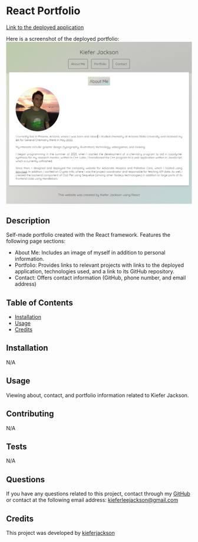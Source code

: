 # React Portfolio

[Link to the deployed application](https://kieferjackson.github.io/react-portfolio/)

Here is a screenshot of the deployed portfolio:
    ![Screenshot of the "About Me" section (The website's default webpage) including navigation menu in the header](./assets/screenshot.png)

## Description
Self-made portfolio created with the React framework. Features the following page sections:
- About Me: Includes an image of myself in addition to personal information.
- Portfolio: Provides links to relevant projects with links to the deployed application, technologies used, and a link to its GitHub repository.
- Contact: Offers contact information (GitHub, phone number, and email address)

## Table of Contents
- [Installation](#installation)
- [Usage](#usage)
- [Credits](#credits)

## Installation
N/A

## Usage
Viewing about, contact, and portfolio information related to Kiefer Jackson.

## Contributing
N/A

## Tests
N/A

## Questions
If you have any questions related to this project, contact through my [GitHub](https://github.com/kieferjackson) or contact at the following email address: [kieferleejackson@gmail.com](kieferleejackson@gmail.com)

## Credits
This project was developed by [kieferjackson](https://github.com/kieferjackson)
